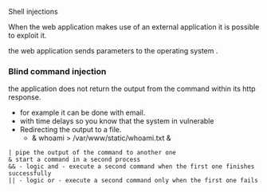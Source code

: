 Shell injections

When the web application makes use of an external application it is possible to exploit it.

the web application sends parameters to the operating system .
### Blind command injection
the application does not return the output from the command within its http response.
- for example it can be done with email.
- with time delays so you know that the system in vulnerable
- Redirecting the output to a file.
	- & whoami > /var/www/static/whoami.txt &

```
| pipe the output of the command to another one
& start a command in a second process
&& - logic and - execute a second command when the first one finishes successfully
|| - logic or - execute a second command only when the first one fails
```